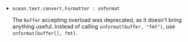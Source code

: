 * `ocean.text.convert.Formatter : snformat`

  The `Buffer` accepting overload was deprecated, as it doesn't bring anything useful.
  Instead of calling `snformat(buffer, "fmt")`, use `snformat(buffer[], fmt)`.
